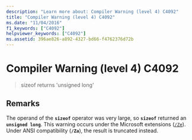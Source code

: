 ```yaml
---
description: "Learn more about: Compiler Warning (level 4) C4092"
title: "Compiler Warning (level 4) C4092"
ms.date: "11/04/2016"
f1_keywords: ["C4092"]
helpviewer_keywords: ["C4092"]
ms.assetid: 396ae826-a892-4327-bd66-f4762376d72b
---
```

# Compiler Warning (level 4) C4092

> sizeof returns 'unsigned long'

## Remarks

The operand of the **`sizeof`** operator was very large, so **`sizeof`** returned an **`unsigned long`**. This warning occurs under the Microsoft extensions ([`/Ze`](../../build/reference/za-ze-disable-language-extensions.md)). Under ANSI compatibility (**`/Za`**), the result is truncated instead.
